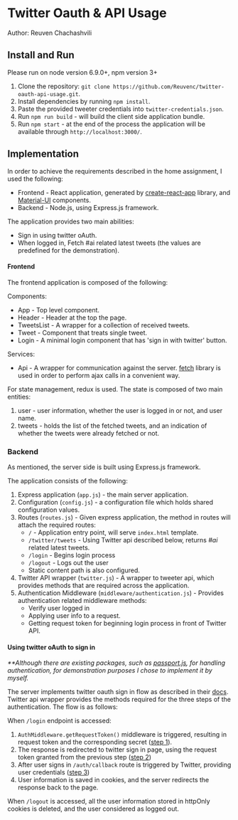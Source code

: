 # Twitter Oauth & API Usage
Author: Reuven Chachashvili

## Install and Run

Please run on node version 6.9.0+, npm version 3+

1. Clone the repository: `git clone https://github.com/Reuvenc/twitter-oauth-api-usage.git`.
2. Install dependencies by running `npm install`.
3. Paste the provided tweeter credentials into `twitter-credentials.json`.
4. Run `npm run build` - will build the client side application bundle.
5. Run `npm start` - at the end of the process the application will be available through `http://localhost:3000/`.

## Implementation
In order to achieve the requirements described in the home assignment, I used the following:

- Frontend - React application, generated by [create-react-app](https://github.com/facebookincubator/create-react-app) library, and [Material-UI](http://www.material-ui.com/) components.
- Backend - Node.js, using Express.js framework.

The application provides two main abilities:
- Sign in using twitter oAuth.
- When logged in, Fetch #ai related latest tweets (the values are predefined for the demonstration).

#### Frontend

The frontend application is composed of the following:

Components:
 - App - Top level component.
 - Header - Header at the top the page.
 - TweetsList - A wrapper for a collection of received tweets.
 - Tweet - Component that treats single tweet.
 - Login - A minimal login component that has 'sign in with twitter' button.

Services:
  - Api - A wrapper for communication against the server. [fetch](https://github.com/github/fetch) library is used in order to perform ajax calls in a convenient way.


For state management, redux is used. The state is composed of two main entities:
1. user - user information, whether the user is logged in or not, and user name.
2. tweets - holds the list of the fetched tweets, and an indication of whether the tweets were already fetched or not.



### Backend

As mentioned, the server side is built using Express.js framework.

The application consists of the following:
1. Express application (`app.js`) - the main server application.
2. Configuration (`config.js`) - a configuration file which holds shared configuration values.
3. Routes (`routes.js`) - Given express application, the method in routes will attach the required routes:
    - `/` - Application entry point, will serve `index.html` template.
    - `/twitter/tweets` - Using Twitter api described below, returns _#ai_ related latest tweets.
    - `/login` - Begins login process
    - `/logout` - Logs out the user
    - Static content path is also configured.
4. Twitter API wrapper (`twitter.js`) - A wrapper to tweeter api, which provides methods that are required across the application.
5. Authentication Middleware (`middleware/authentication.js`) - Provides authentication related middleware methods:
    - Verify user logged in
    - Applying user info to a request.
    - Getting request token for beginning login process in front of Twitter API.

#### Using twitter oAuth to sign in

_**Although there are existing packages, such as [passport.js](http://passportjs.org/docs), for handling authentication,
for demonstration purposes I chose to implement it by myself._

The server implements twitter oauth sign in flow as described in their [docs](https://dev.twitter.com/web/sign-in/implementing).
Twitter api wrapper provides the methods required for the three steps of the authentication. The flow is as follows:

When `/login` endpoint is accessed:
1. `AuthMiddleware.getRequestToken()` middleware is triggered, resulting in request token and
the corresponding secret ([step 1](https://dev.twitter.com/web/sign-in/implementing#step-1-obtaining-a-request-token)).
2. The response is redirected to twitter sign in page, using the request
token granted from the previous step ([step 2](https://dev.twitter.com/web/sign-in/implementing#step-2-redirecting-the-user))
3. After user signs in `/auth/callback` route is triggered by Twitter,
providing user credentials ([step 3](https://dev.twitter.com/web/sign-in/implementing#step-3-converting-the-request-token-to-an-access-token))
4. User information is saved in cookies, and the server redirects the response back to the page.

When `/logout` is accessed, all the user information stored in httpOnly cookies is deleted, and the user considered as logged out.
